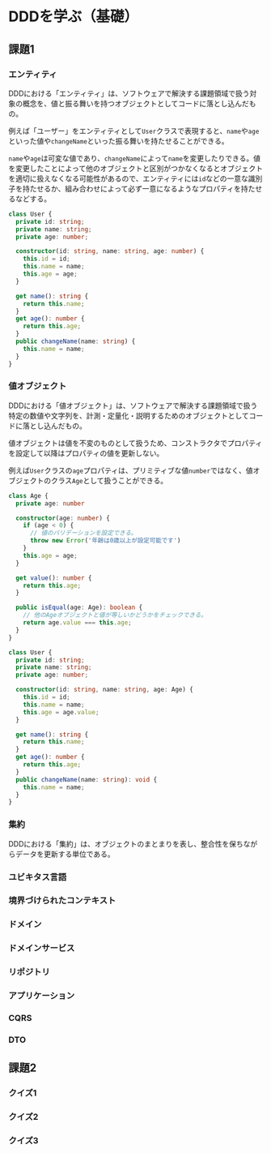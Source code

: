 # DDDを学ぶ（基礎）

## 課題1

### エンティティ

DDDにおける「エンティティ」は、ソフトウェアで解決する課題領域で扱う対象の概念を、値と振る舞いを持つオブジェクトとしてコードに落とし込んだもの。

例えば「ユーザー」をエンティティとして`User`クラスで表現すると、`name`や`age`といった値や`changeName`といった振る舞いを持たせることができる。

`name`や`age`は可変な値であり、`changeName`によって`name`を変更したりできる。値を変更したことによって他のオブジェクトと区別がつかなくなるとオブジェクトを適切に扱えなくなる可能性があるので、エンティティには`id`などの一意な識別子を持たせるか、組み合わせによって必ず一意になるようなプロパティを持たせるなどする。

```typescript
class User {
  private id: string;
  private name: string;
  private age: number;

  constructor(id: string, name: string, age: number) {
    this.id = id;
    this.name = name;
    this.age = age;
  }

  get name(): string {
    return this.name;
  }
  get age(): number {
    return this.age;
  }
  public changeName(name: string) {
    this.name = name;
  }
}
```

### 値オブジェクト

DDDにおける「値オブジェクト」は、ソフトウェアで解決する課題領域で扱う特定の数値や文字列を、計測・定量化・説明するためのオブジェクトとしてコードに落とし込んだもの。

値オブジェクトは値を不変のものとして扱うため、コンストラクタでプロパティを設定して以降はプロパティの値を更新しない。

例えば`User`クラスの`age`プロパティは、プリミティブな値`number`ではなく、値オブジェクトのクラス`Age`として扱うことができる。

```typescript
class Age {
  private age: number

  constructor(age: number) {
    if (age < 0) {
      // 値のバリデーションを設定できる。
      throw new Error('年齢は0歳以上が設定可能です')
    }
    this.age = age;
  }

  get value(): number {
    return this.age;
  }

  public isEqual(age: Age): boolean {
    // 他のAgeオブジェクトと値が等しいかどうかをチェックできる。
    return age.value === this.age;
  }
}

class User {
  private id: string;
  private name: string;
  private age: number;

  constructor(id: string, name: string, age: Age) {
    this.id = id;
    this.name = name;
    this.age = age.value;
  }

  get name(): string {
    return this.name;
  }
  get age(): number {
    return this.age;
  }
  public changeName(name: string): void {
    this.name = name;
  }
}
```

### 集約

DDDにおける「集約」は、オブジェクトのまとまりを表し、整合性を保ちながらデータを更新する単位である。

### ユビキタス言語

### 境界づけられたコンテキスト

### ドメイン

### ドメインサービス

### リポジトリ

### アプリケーション

### CQRS

### DTO

## 課題2

### クイズ1

### クイズ2

### クイズ3
